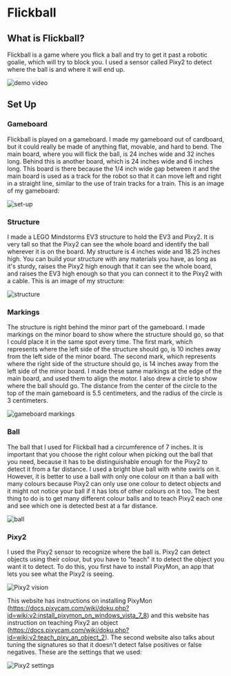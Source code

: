 # Flickball

## What is Flickball?

Flickball is a game where you flick a ball and try to get it past a robotic goalie, which will try to block you. I used a sensor called Pixy2 to detect where the ball is and where it will end up.

![demo video](/images/flickball_demo.gif?raw=true)

## Set Up
### Gameboard
Flickball is played on a gameboard. I made my gameboard out of cardboard, but it could really be made of anything flat, movable, and hard to bend. The main board, where you will flick the ball, is 24 inches wide and 32 inches long. Behind this is another board, which is 24 inches wide and 6 inches long. This board is there because the 1/4 inch wide gap between it and the main board is used as a track for the robot so that it can move left and right in a straight line, similar to the use of train tracks for a train. This is an image of my gameboard: 

![set-up](/images/flickball.jpg?raw=true)

### Structure
I made a LEGO Mindstorms EV3 structure to hold the EV3 and Pixy2. It is very tall so that the Pixy2 can see the whole board and identify the ball wherever it is on the board. My structure is 4 inches wide and 18.25 inches high. You can build your structure with any materials you have, as long as it's sturdy, raises the Pixy2 high enough that it can see the whole board, and raises the EV3 high enough so that you can connect it to the Pixy2 with a cable. This is an image of my structure:

![structure](/images/structure.jpg?raw=true)

### Markings
The structure is right behind the minor part of the gameboard. I made markings on the minor board to show where the structure should go, so that I could place it in the same spot every time. The first mark, which represents where the left side of the structure should go, is 10 inches away from the left side of the minor board. The second mark, which represents where the right side of the structure should go, is 14 inches away from the left side of the minor board. I made these same markings at the edge of the main board, and used them to align the motor. I also drew a circle to show where the ball should go. The distance from the center of the circle to the top of the main gameboard is 5.5 centimeters, and the radius of the circle is 3 centimeters.

![gameboard markings](/images/board_markings.png?raw=true)

### Ball
The ball that I used for Flickball had a circumference of 7 inches. It is important that you choose the right colour when picking out the ball that you need, because it has to be distinguishable enough for the Pixy2 to detect it from a far distance. I used a bright blue ball with white swirls on it. However, it is better to use a ball with only one colour on it than a ball with many colours because Pixy2 can only use one colour to detect objects and it might not notice your ball if it has lots of other colours on it too. The best thing to do is to get many different colour balls and to teach Pixy2 each one and see which one is detected best at a far distance. 

![ball](/images/ball.jpg?raw=true)

### Pixy2
I used the Pixy2 sensor to recognize where the ball is. Pixy2 can detect objects using their colour, but you have to "teach" it to detect the object you want it to detect. To do this, you first have to install PixyMon, an app that lets you see what the Pixy2 is seeing. 

![Pixy2 vision](/images/pixy2_vision.png?raw=true)

This website has instructions on installing PixyMon (https://docs.pixycam.com/wiki/doku.php?id=wiki:v2:install_pixymon_on_windows_vista_7_8) and this website has instruction on teaching Pixy2 an object
(https://docs.pixycam.com/wiki/doku.php?id=wiki:v2:teach_pixy_an_object_2). The second website also talks about tuning the signatures so that it doesn't detect false positives or false negatives. These are the settings that we used: 

![Pixy2 settings](/images/pixy2_settings.png?raw=true)

